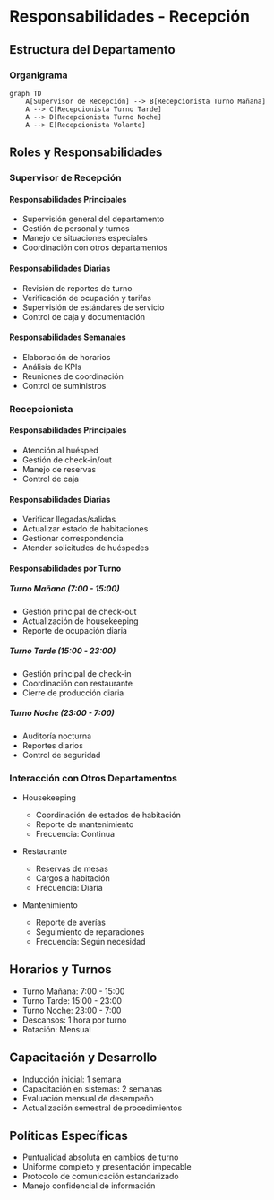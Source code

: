 # Responsabilidades - Recepción

## Estructura del Departamento

### Organigrama
```mermaid
graph TD
    A[Supervisor de Recepción] --> B[Recepcionista Turno Mañana]
    A --> C[Recepcionista Turno Tarde]
    A --> D[Recepcionista Turno Noche]
    A --> E[Recepcionista Volante]
```

## Roles y Responsabilidades

### Supervisor de Recepción

#### Responsabilidades Principales
- Supervisión general del departamento
- Gestión de personal y turnos
- Manejo de situaciones especiales
- Coordinación con otros departamentos

#### Responsabilidades Diarias
- Revisión de reportes de turno
- Verificación de ocupación y tarifas
- Supervisión de estándares de servicio
- Control de caja y documentación

#### Responsabilidades Semanales
- Elaboración de horarios
- Análisis de KPIs
- Reuniones de coordinación
- Control de suministros

### Recepcionista

#### Responsabilidades Principales
- Atención al huésped
- Gestión de check-in/out
- Manejo de reservas
- Control de caja

#### Responsabilidades Diarias
- Verificar llegadas/salidas
- Actualizar estado de habitaciones
- Gestionar correspondencia
- Atender solicitudes de huéspedes

#### Responsabilidades por Turno

##### Turno Mañana (7:00 - 15:00)
- Gestión principal de check-out
- Actualización de housekeeping
- Reporte de ocupación diaria

##### Turno Tarde (15:00 - 23:00)
- Gestión principal de check-in
- Coordinación con restaurante
- Cierre de producción diaria

##### Turno Noche (23:00 - 7:00)
- Auditoría nocturna
- Reportes diarios
- Control de seguridad

### Interacción con Otros Departamentos

- Housekeeping
  - Coordinación de estados de habitación
  - Reporte de mantenimiento
  - Frecuencia: Continua

- Restaurante
  - Reservas de mesas
  - Cargos a habitación
  - Frecuencia: Diaria

- Mantenimiento
  - Reporte de averías
  - Seguimiento de reparaciones
  - Frecuencia: Según necesidad

## Horarios y Turnos
- Turno Mañana: 7:00 - 15:00
- Turno Tarde: 15:00 - 23:00
- Turno Noche: 23:00 - 7:00
- Descansos: 1 hora por turno
- Rotación: Mensual

## Capacitación y Desarrollo
- Inducción inicial: 1 semana
- Capacitación en sistemas: 2 semanas
- Evaluación mensual de desempeño
- Actualización semestral de procedimientos

## Políticas Específicas
- Puntualidad absoluta en cambios de turno
- Uniforme completo y presentación impecable
- Protocolo de comunicación estandarizado
- Manejo confidencial de información